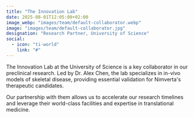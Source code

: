 ```yaml
---
title: "The Innovation Lab"
date: 2025-08-01T12:05:00+02:00
image_webp: "images/team/default-collaborator.webp"
image: "images/team/default-collaborator.jpg"
designation: "Research Partner, University of Science"
social:
  - icon: "ti-world"
    link: "#"
---
```


The Innovation Lab at the University of Science is a key collaborator in our preclinical research. Led by Dr. Alex Chen, the lab specializes in in-vivo models of skeletal disease, providing essential validation for Nimverta's therapeutic candidates.

Our partnership with them allows us to accelerate our research timelines and leverage their world-class facilities and expertise in translational medicine.


